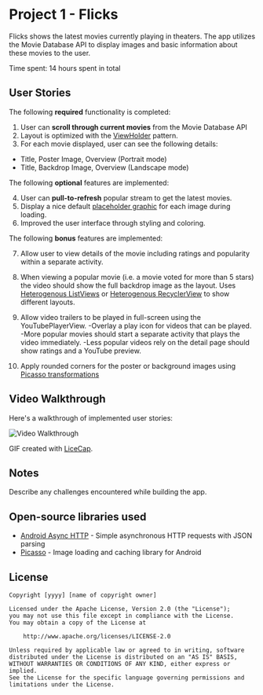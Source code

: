 # Project 1 - Flicks

Flicks shows the latest movies currently playing in theaters. The app utilizes the Movie Database API to display images and basic information about these movies to the user.

Time spent: 14 hours spent in total

## User Stories

The following **required** functionality is completed:

1. User can **scroll through current movies** from the Movie Database API
2. Layout is optimized with the [ViewHolder](http://guides.codepath.com/android/Using-an-ArrayAdapter-with-ListView#improving-performance-with-the-viewholder-pattern) pattern.
3. For each movie displayed, user can see the following details:
- Title, Poster Image, Overview (Portrait mode)
- Title, Backdrop Image, Overview (Landscape mode)

The following **optional** features are implemented:

4. User can **pull-to-refresh** popular stream to get the latest movies.
5. Display a nice default [placeholder graphic](http://guides.codepath.com/android/Displaying-Images-with-the-Picasso-Library#configuring-picasso) for each image during loading.
6. Improved the user interface through styling and coloring.

The following **bonus** features are implemented:

7. Allow user to view details of the movie including ratings and popularity within a separate activity.
8. When viewing a popular movie (i.e. a movie voted for more than 5 stars) the video should show the full backdrop image as the layout.  Uses [Heterogenous ListViews](http://guides.codepath.com/android/Implementing-a-Heterogenous-ListView) or [Heterogenous RecyclerView](http://guides.codepath.com/android/Heterogenous-Layouts-inside-RecyclerView) to show different layouts.
9. Allow video trailers to be played in full-screen using the YouTubePlayerView.
    -Overlay a play icon for videos that can be played.
    -More popular movies should start a separate activity that plays the video immediately.
    -Less popular videos rely on the detail page should show ratings and a YouTube preview.

10. Apply rounded corners for the poster or background images using [Picasso transformations](https://guides.codepath.com/android/Displaying-Images-with-the-Picasso-Library#other-transformations)

## Video Walkthrough

Here's a walkthrough of implemented user stories:

<img src='http://i.imgur.com/link/to/your/gif/file.gif' title='Video Walkthrough' width='' alt='Video Walkthrough' />

GIF created with [LiceCap](http://www.cockos.com/licecap/).

## Notes

Describe any challenges encountered while building the app.

## Open-source libraries used

- [Android Async HTTP](https://github.com/loopj/android-async-http) - Simple asynchronous HTTP requests with JSON parsing
- [Picasso](http://square.github.io/picasso/) - Image loading and caching library for Android

## License

    Copyright [yyyy] [name of copyright owner]

    Licensed under the Apache License, Version 2.0 (the "License");
    you may not use this file except in compliance with the License.
    You may obtain a copy of the License at

        http://www.apache.org/licenses/LICENSE-2.0

    Unless required by applicable law or agreed to in writing, software
    distributed under the License is distributed on an "AS IS" BASIS,
    WITHOUT WARRANTIES OR CONDITIONS OF ANY KIND, either express or implied.
    See the License for the specific language governing permissions and
    limitations under the License.
